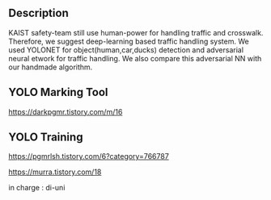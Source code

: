 Description
-----------
KAIST safety-team still use human-power for handling traffic and crosswalk. Therefore, we suggest deep-learning based traffic handling system.
We used YOLONET for object(human,car,ducks) detection and adversarial neural etwork for traffic handling. We also compare this adversarial NN with our handmade algorithm.

YOLO Marking Tool
-----------
https://darkpgmr.tistory.com/m/16

YOLO Training
------------
https://pgmrlsh.tistory.com/6?category=766787

https://murra.tistory.com/18

in charge : di-uni
